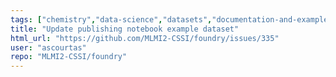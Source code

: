 ```yaml
---
tags: ["chemistry","data-science","datasets","documentation-and-examples","machine-learning","materials-science"]
title: "Update publishing notebook example dataset"
html_url: "https://github.com/MLMI2-CSSI/foundry/issues/335"
user: "ascourtas"
repo: "MLMI2-CSSI/foundry"
---
```


